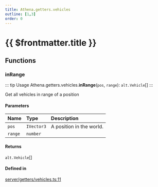 ```yaml
---
title: Athena.getters.vehicles
outline: [1,3]
order: 0
---
```


# {{ $frontmatter.title }}


## Functions

### inRange

::: tip Usage
Athena.getters.vehicles.**inRange**(`pos`, `range`): `alt.Vehicle`[]
:::

Get all vehicles in range of a position

#### Parameters

| Name | Type | Description |
| :------ | :------ | :------ |
| `pos` | `IVector3` | A position in the world. |
| `range` | `number` |  |

#### Returns

`alt.Vehicle`[]

#### Defined in

[server/getters/vehicles.ts:11](https://github.com/Stuyk/altv-athena/blob/2b4a7e1/src/core/server/getters/vehicles.ts#L11)
